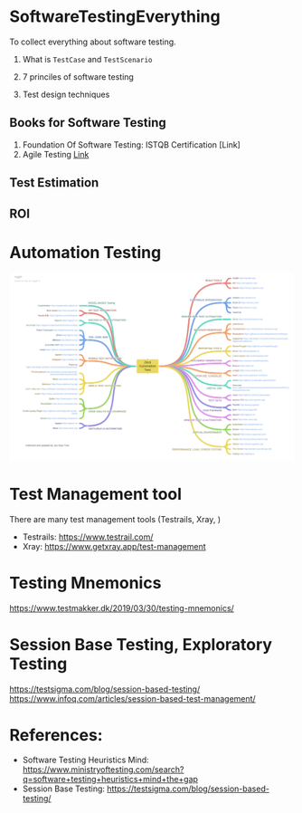 # SoftwareTestingEverything
To collect everything about software testing.

1. What is `TestCase` and `TestScenario`

2. 7 princiles of software testing
3. Test design techniques 


## Books for Software Testing

1. Foundation Of Software Testing: ISTQB Certification [Link]
2. Agile Testing [Link](https://www.amazon.co.uk/gp/product/0321534468/ref=as_li_qf_asin_il_tl?ie=UTF8&tag=jamesosborn-21&creative=6738&linkCode=as2&creativeASIN=0321534468&linkId=2329466ff07991dac63044267a6333d1)



## Test Estimation

## ROI



# Automation Testing

![](https://github.com/josdoaitran/SoftwareTestingEverything/blob/master/AutomationTest/Java_Automation_Test.png)


# Test Management tool

There are many test management tools (Testrails, Xray,  )
- Testrails: https://www.testrail.com/
- Xray: https://www.getxray.app/test-management

# Testing Mnemonics
https://www.testmakker.dk/2019/03/30/testing-mnemonics/


# Session Base Testing, Exploratory Testing
https://testsigma.com/blog/session-based-testing/
https://www.infoq.com/articles/session-based-test-management/

# References:
- Software Testing Heuristics Mind: https://www.ministryoftesting.com/search?q=software+testing+heuristics+mind+the+gap
- Session Base Testing: https://testsigma.com/blog/session-based-testing/
